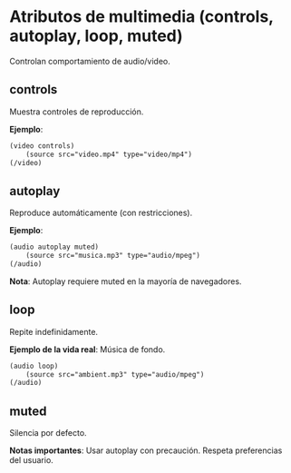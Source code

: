 # Atributos de multimedia (controls, autoplay, loop, muted)

Controlan comportamiento de audio/video.

## controls

Muestra controles de reproducción.

**Ejemplo**:

```html
(video controls)
    (source src="video.mp4" type="video/mp4")
(/video)
```

## autoplay

Reproduce automáticamente (con restricciones).

**Ejemplo**:

```html
(audio autoplay muted)
    (source src="musica.mp3" type="audio/mpeg")
(/audio)
```

**Nota**: Autoplay requiere muted en la mayoría de navegadores.

## loop

Repite indefinidamente.

**Ejemplo de la vida real**: Música de fondo.

```html
(audio loop)
    (source src="ambient.mp3" type="audio/mpeg")
(/audio)
```

## muted

Silencia por defecto.

**Notas importantes**: Usar autoplay con precaución. Respeta preferencias del usuario.